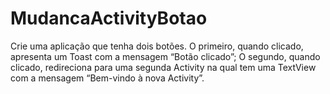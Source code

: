 # MudancaActivityBotao

 Crie uma aplicação que tenha dois botões. O primeiro, quando clicado, apresenta um Toast com a mensagem “Botão clicado”; O segundo, quando clicado, redireciona para 
 uma segunda Activity na qual tem uma TextView com a mensagem “Bem-vindo à nova Activity”.

